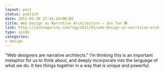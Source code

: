 ```yaml
---
layout: post
status: publish
date: 2011-03-30 17:44:24+00:00
title: Web Design as Narrative Architecture — Jon Tan 陳
link: http://jontangerine.com/log/2011/03/web-design-as-narrative-architecture?utm_source=feedburner&utm_medium=feed&utm_campaign=Feed%3A+jontangerine+%28%E9%99%B3+Jon+Tan%29
type: aside
categories:
- design
---
```


"Web designers are narrative architects." I’m thinking this is an important metaphor for us to think about, and deeply incorporate into the language of what we do. It ties things together in a way that is unique and powerful.
